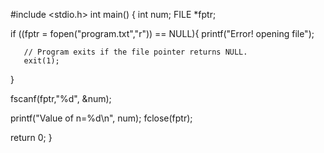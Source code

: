 #include <stdio.h>
int main()
{
   int num;
   FILE *fptr;

   if ((fptr = fopen("program.txt","r")) == NULL){
       printf("Error! opening file");

       // Program exits if the file pointer returns NULL.
       exit(1);
   }

   fscanf(fptr,"%d", &num);

   printf("Value of n=%d\n", num);
   fclose(fptr); 
  
   return 0;
}
